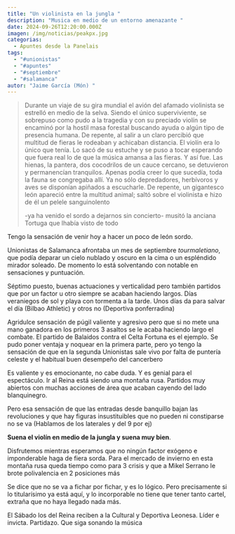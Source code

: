 ```yaml
---
title: "Un violinista en la jungla "
description: "Musica en medio de un entorno amenazante "
date: 2024-09-26T12:20:00.000Z
imagen: /img/noticias/peakpx.jpg
categorias:
  - Apuntes desde la Panelais
tags:
  - "#unionistas"
  - "#apuntes"
  - "#septiembre"
  - "#salamanca"
autor: "Jaime García (Món) "
---
```

> Durante un viaje de su gira mundial el avión del afamado violinista se estrelló en medio de la selva. Siendo el único superviviente, se sobrepuso como pudo a la tragedia y con su preciado violín se encaminó por la hostil masa forestal buscando ayuda o algún tipo de presencia humana. De repente, al salir a un claro percibió que multitud de fieras le rodeaban y achicaban distancia. El violín era lo único que tenía. Lo sacó de su estuche y se puso a tocar esperando que fuera real lo de que la música amansa a las fieras. Y así fue. Las hienas, la pantera, dos cocodrilos de un cauce cercano, se detuvieron y permanencían tranquilos. Apenas podía creer lo que sucedía, toda la fauna se congregaba allí. Ya no sólo depredadores, herbívoros y aves se disponían apiñados a escucharle. De repente, un gigantesco león apareció entre la multitud animal; saltó sobre el violinista e hizo de él un pelele sanguinolento 
>
> \-ya ha venido el sordo a dejarnos sin concierto- musitó la anciana Tortuga que lhabía visto de  todo 

Tengo la sensación de venir hoy a hacer un poco de león sordo.

Unionistas de Salamanca afrontaba un mes de septiembre *tourmaletiano*, que podía deparar un cielo nublado y oscuro en la cima o un espléndido mirador soleado. De momento lo está solventando con notable en sensaciones y puntuación.

Séptimo puesto, buenas actuaciones y verticalidad pero también partidos que por un factor u otro siempre se acaban haciendo largos. Días veraniegos de sol y playa con tormenta a la tarde. Unos días da para salvar el día (Bilbao Athletic) y otros no (Deportiva ponferradina)

Agridulce sensación de púgil valiente y agresivo pero que si no mete una mano ganadora en los primeros 3 asaltos se le acaba haciendo largo el combate. El partido de Balaidos contra el Celta Fortuna es el ejemplo. Se pudo poner ventaja y noquear en la primera parte, pero yo tengo la sensación de que en la segunda Unionistas sale vivo por falta de puntería celeste y el habitual buen desempeño del cancerbero 

Es valiente y es emocionante, no cabe duda. Y es genial para el espectáculo. Ir al Reina está siendo una montaña rusa. Partidos muy abiertos con muchas acciones de área que acaban cayendo del lado blanquinegro.

Pero esa sensación de que las entradas desde banquillo bajan las revoluciones y que hay figuras insustituibles que no pueden ni constiparse no se va (Hablamos de los laterales y del 9 por ej)

**Suena el violín en medio de la jungla y suena muy bien**. 

Disfrutemos mientras esperamos que no ningún factor exógeno e imponderable haga de fiera sorda. Para el mercado de invierno en esta montaña rusa queda tiempo como para 3 crisis y que a Mikel Serrano le brote polivalencia en 2 posiciones más 

Se dice que no se va a fichar por fichar, y es lo lógico. Pero precisamente si lo titularísimo ya está aquí, y lo incorporable no tiene que tener tanto cartel, extraña que no haya llegado nada más.

El Sábado los del Reina reciben a la Cultural y Deportiva Leonesa. Líder e invicta. Partidazo. Que siga sonando la música
